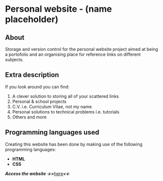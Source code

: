 # Personal website - (name placeholder)

## About

Storage and version control for the personal website project aimed at being a portofolio
and an organising place for reference links on different subjects.

## Extra description

If you look around you can find:
 1. A clever solution to storing all of your scattered links
 2. Personal & school projects
 3. C.V. i.e. Curriculum Vitae, not my name
 4. Personal solutions to technical problems i.e. tutorials
 5. Others and more

## Programming languages used

Creating this website has been done by making use of the following programming languages:
- **HTML**
- **CSS**

***Access the website ->>***[here](https://google.com)***<<-***

